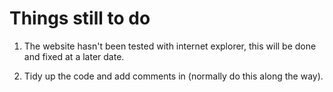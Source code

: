 # Things still to do

1. The website hasn't been tested with internet explorer, this will be done and fixed at a later date. 

2. Tidy up the code and add comments in (normally do this along the way).


